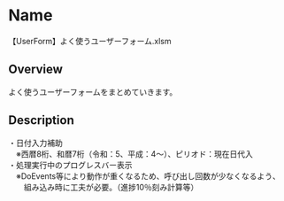 # Name
【UserForm】よく使うユーザーフォーム.xlsm
## Overview
よく使うユーザーフォームをまとめていきます。
## Description
・日付入力補助  
　※西暦8桁、和暦7桁（令和：5、平成：4～）、ピリオド：現在日代入  
・処理実行中のプログレスバー表示  
　※DoEvents等により動作が重くなるため、呼び出し回数が少なくなるよう、  
　　組み込み時に工夫が必要。（進捗10％刻み計算等）
